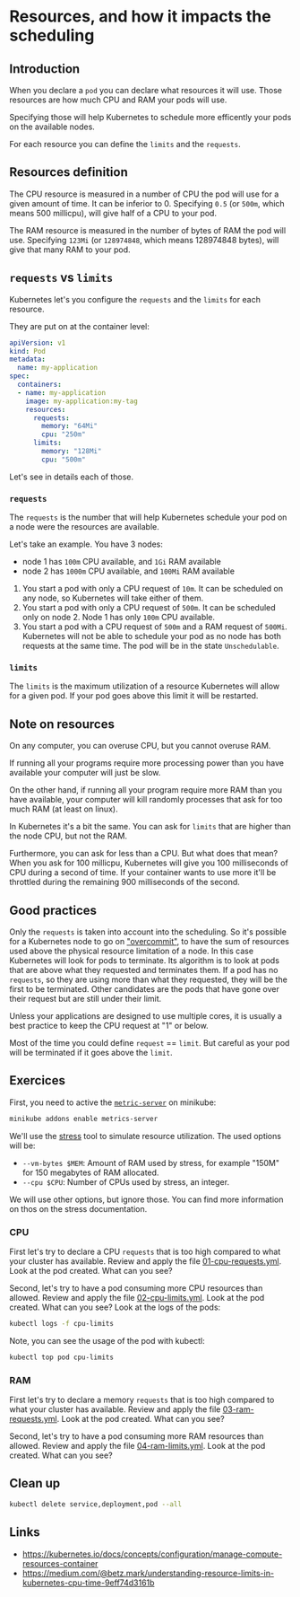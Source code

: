 # Resources, and how it impacts the scheduling

## Introduction

When you declare a `pod` you can declare what resources it will use. Those resources are how much CPU and RAM your pods will use.

Specifying those will help Kubernetes to schedule more efficently your pods on the available nodes.

For each resource you can define the `limits` and the `requests`.

## Resources definition

The CPU resource is measured in a number of CPU the pod will use for a given amount of time. It can be inferior to 0.
Specifying `0.5` (or `500m`, which means 500 millicpu), will give half of a CPU to your pod.

The RAM resource is measured in the number of bytes of RAM the pod will use.
Specifying `123Mi` (or `128974848`, which means 128974848 bytes), will give that many RAM to your pod.

## `requests` vs `limits`

Kubernetes let's you configure the `requests` and the `limits` for each resource.

They are put on at the container level:

```yml
apiVersion: v1
kind: Pod
metadata:
  name: my-application
spec:
  containers:
  - name: my-application
    image: my-application:my-tag
    resources:
      requests:
        memory: "64Mi"
        cpu: "250m"
      limits:
        memory: "128Mi"
        cpu: "500m"
```

Let's see in details each of those.

### `requests`

The `requests` is the number that will help Kubernetes schedule your pod on a node were the resources are available.

Let's take an example. You have 3 nodes:

* node 1 has `100m` CPU available, and `1Gi` RAM available
* node 2 has `1000m` CPU available, and `100Mi` RAM available

1. You start a pod with only a CPU request of `10m`. It can be scheduled on any node, so Kubernetes will take either of them.
1. You start a pod with only a CPU request of `500m`. It can be scheduled only on node 2. Node 1 has only `100m` CPU available.
1. You start a pod with a CPU request of `500m` and a RAM request of `500Mi`. Kubernetes will not be able to schedule your pod as no node has both requests at the same time. The pod will be in the state `Unschedulable`.

### `limits`

The `limits` is the maximum utilization of a resource Kubernetes will allow for a given pod. If your pod goes above this limit it will be restarted.

## Note on resources

On any computer, you can overuse CPU, but you cannot overuse RAM.

If running all your programs require more processing power than you have available your computer will just be slow.

On the other hand, if running all your program require more RAM than you have available, your computer will kill randomly processes that ask for too much RAM (at least on linux).

In Kubernetes it's a bit the same. You can ask for `limits` that are higher than the node CPU, but not the RAM.

Furthermore, you can ask for less than a CPU. But what does that mean? When you ask for 100 millicpu, Kubernetes will give you 100 milliseconds of CPU during a second of time. If your container wants to use more it'll be throttled during the remaining 900 milliseconds of the second.

## Good practices

Only the `requests` is taken into account into the scheduling. So it's possible for a Kubernetes node to go on ["overcommit"](https://github.com/kubernetes/community/blob/master/contributors/design-proposals/node/resource-qos.md#qos-classes), to have the sum of resources used above the physical resource limitation of a node. In this case Kubernetes will look for pods to terminate. Its algorithm is to look at pods that are above what they requested and terminates them. If a pod has no `requests`, so they are using more than what they requested, they will be the first to be terminated. Other candidates are the pods that have gone over their request but are still under their limit.

Unless your applications are designed to use multiple cores, it is usually a best practice to keep the CPU request at "1" or below.

Most of the time you could define `request` == `limit`. But careful as your pod will be terminated if it goes above the `limit`.

## Exercices

First, you need to active the [`metric-server`](https://github.com/kubernetes-incubator/metrics-server/) on minikube:

```sh
minikube addons enable metrics-server
```

We'll use the [stress](https://people.seas.harvard.edu/~apw/stress/) tool to simulate resource utilization.
The used options will be:

* `--vm-bytes $MEM`: Amount of RAM used by stress, for example "150M" for 150 megabytes of RAM allocated.
* `--cpu $CPU`: Number of CPUs used by stress, an integer.

We will use other options, but ignore those. You can find more information on thos on the stress documentation.

### CPU

First let's try to declare a CPU `requests` that is too high compared to what your cluster has available.
Review and apply the file [01-cpu-requests.yml](./01-cpu-requests.yml). Look at the pod created. What can you see?

Second, let's try to have a pod consuming more CPU resources than allowed.
Review and apply the file [02-cpu-limits.yml](./02-cpu-limits.yml). Look at the pod created. What can you see? Look at the logs of the pods:

```sh
kubectl logs -f cpu-limits
```

Note, you can see the usage of the pod with kubectl:

```sh
kubectl top pod cpu-limits
```

### RAM

First let's try to declare a memory `requests` that is too high compared to what your cluster has available.
Review and apply the file [03-ram-requests.yml](./03-ram-requests.yml). Look at the pod created. What can you see?

Second, let's try to have a pod consuming more RAM resources than allowed.
Review and apply the file [04-ram-limits.yml](./04-ram-limits.yml). Look at the pod created. What can you see?

## Clean up

```bash
kubectl delete service,deployment,pod --all
```

## Links

* https://kubernetes.io/docs/concepts/configuration/manage-compute-resources-container
* https://medium.com/@betz.mark/understanding-resource-limits-in-kubernetes-cpu-time-9eff74d3161b
